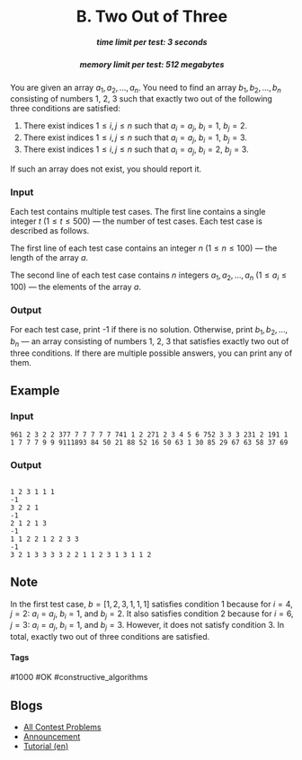 <h1 style='text-align: center;'> B. Two Out of Three</h1>

<h5 style='text-align: center;'>time limit per test: 3 seconds</h5>
<h5 style='text-align: center;'>memory limit per test: 512 megabytes</h5>

You are given an array $a_1, a_2, \ldots, a_n$. You need to find an array $b_1, b_2, \ldots, b_n$ consisting of numbers $1$, $2$, $3$ such that exactly two out of the following three conditions are satisfied:

1. There exist indices $1 \leq i, j \leq n$ such that $a_i = a_j$, $b_i = 1$, $b_j = 2$.
2. There exist indices $1 \leq i, j \leq n$ such that $a_i = a_j$, $b_i = 1$, $b_j = 3$.
3. There exist indices $1 \leq i, j \leq n$ such that $a_i = a_j$, $b_i = 2$, $b_j = 3$.

If such an array does not exist, you should report it.

### Input

Each test contains multiple test cases. The first line contains a single integer $t$ $(1 \leq t \leq 500)$ — the number of test cases. Each test case is described as follows.

The first line of each test case contains an integer $n$ $(1 \leq n \leq 100)$ — the length of the array $a$.

The second line of each test case contains $n$ integers $a_1, a_2, \ldots, a_n$ $(1 \leq a_i \leq 100)$ — the elements of the array $a$.

### Output

For each test case, print -1 if there is no solution. Otherwise, print $b_1, b_2, \ldots, b_n$ — an array consisting of numbers $1$, $2$, $3$ that satisfies exactly two out of three conditions. If there are multiple possible answers, you can print any of them.

## Example

### Input


```text
961 2 3 2 2 377 7 7 7 7 7 741 1 2 271 2 3 4 5 6 752 3 3 3 231 2 191 1 1 7 7 7 9 9 9111893 84 50 21 88 52 16 50 63 1 30 85 29 67 63 58 37 69
```
### Output

```text

1 2 3 1 1 1 
-1
3 2 2 1 
-1
2 1 2 1 3 
-1
1 1 2 2 1 2 2 3 3
-1
3 2 1 3 3 3 3 2 2 1 1 2 3 1 3 1 1 2

```
## Note

In the first test case, $b = [1, 2, 3, 1, 1, 1]$ satisfies condition $1$ because for $i = 4$, $j = 2$: $a_i = a_j$, $b_i = 1$, and $b_j = 2$. It also satisfies condition $2$ because for $i = 6$, $j = 3$: $a_i = a_j$, $b_i = 1$, and $b_j = 3$. However, it does not satisfy condition $3$. In total, exactly two out of three conditions are satisfied.



#### Tags 

#1000 #OK #constructive_algorithms 

## Blogs
- [All Contest Problems](../Codeforces_Round_908_(Div._2).md)
- [Announcement](../blogs/Announcement.md)
- [Tutorial (en)](../blogs/Tutorial_(en).md)
